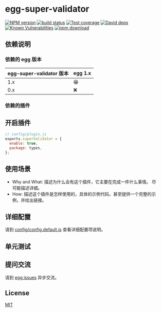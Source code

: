 # egg-super-validator

[![NPM version][npm-image]][npm-url]
[![build status][travis-image]][travis-url]
[![Test coverage][codecov-image]][codecov-url]
[![David deps][david-image]][david-url]
[![Known Vulnerabilities][snyk-image]][snyk-url]
[![npm download][download-image]][download-url]

[npm-image]: https://img.shields.io/npm/v/egg-super-validator.svg?style=flat-square
[npm-url]: https://npmjs.org/package/egg-super-validator
[travis-image]: https://img.shields.io/travis/eggjs/egg-super-validator.svg?style=flat-square
[travis-url]: https://travis-ci.org/eggjs/egg-super-validator
[codecov-image]: https://img.shields.io/codecov/c/github/eggjs/egg-super-validator.svg?style=flat-square
[codecov-url]: https://codecov.io/github/eggjs/egg-super-validator?branch=master
[david-image]: https://img.shields.io/david/eggjs/egg-super-validator.svg?style=flat-square
[david-url]: https://david-dm.org/eggjs/egg-super-validator
[snyk-image]: https://snyk.io/test/npm/egg-super-validator/badge.svg?style=flat-square
[snyk-url]: https://snyk.io/test/npm/egg-super-validator
[download-image]: https://img.shields.io/npm/dm/egg-super-validator.svg?style=flat-square
[download-url]: https://npmjs.org/package/egg-super-validator

<!--
Description here.
-->

## 依赖说明

### 依赖的 egg 版本

egg-super-validator 版本 | egg 1.x
--- | ---
1.x | 😁
0.x | ❌

### 依赖的插件
<!--

如果有依赖其它插件，请在这里特别说明。如

- security
- multipart

-->

## 开启插件

```js
// config/plugin.js
exports.superValidator = {
  enable: true,
  package: types,
};
```

## 使用场景

- Why and What: 描述为什么会有这个插件，它主要在完成一件什么事情。
尽可能描述详细。
- How: 描述这个插件是怎样使用的，具体的示例代码，甚至提供一个完整的示例，并给出链接。

## 详细配置

请到 [config/config.default.js](config/config.default.js) 查看详细配置项说明。

## 单元测试

<!-- 描述如何在单元测试中使用此插件，例如 schedule 如何触发。无则省略。-->

## 提问交流

请到 [egg issues](https://github.com/eggjs/egg/issues) 异步交流。

## License

[MIT](LICENSE)
